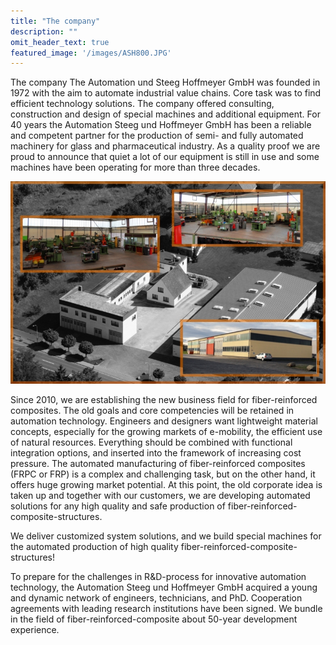 ```yaml
---
title: "The company"
description: ""
omit_header_text: true
featured_image: '/images/ASH800.JPG'
---
```


The company
The Automation und Steeg Hoffmeyer GmbH was founded in 1972 with the aim to automate industrial value chains. Core task was to find efficient technology solutions. The company offered consulting, construction and design of special machines and additional equipment. For 40 years the Automation Steeg und Hoffmeyer GmbH has been a reliable and competent partner for the production of semi- and fully automated machinery for glass and pharmaceutical industry. As a quality proof we are proud to announce that quiet a lot of our equipment is still in use and some machines have been operating for more than three decades.

![Example image](/images/ASH800.JPG)

Since 2010, we are establishing the new business field for fiber-reinforced composites. The old goals and core competencies will be retained in automation technology.
Engineers and designers want lightweight material concepts, especially for the growing markets of e-mobility, the efficient use of natural resources. Everything should be combined with functional integration options, and inserted into the framework of increasing cost pressure.
The automated manufacturing of fiber-reinforced composites (FRPC or FRP) is a complex and challenging task, but on the other hand, it offers huge growing market potential. At this point, the old corporate idea is taken up and together with our customers, we are developing automated solutions for any high quality and safe production of fiber-reinforced-composite-structures.

We deliver customized system solutions, and we build special machines for the automated production of high quality fiber-reinforced-composite-structures!

To prepare for the challenges in R&D-process for innovative automation technology, the Automation Steeg und Hoffmeyer GmbH acquired a young and dynamic network of engineers, technicians, and PhD. Cooperation agreements with leading research institutions have been signed. We bundle in the field of fiber-reinforced-composite about 50-year development experience.